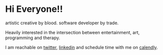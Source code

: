 <h1>Hi Everyone!!</h1>
<p>artistic creative by blood. 
software developer by trade.</p>

<p>Heavily interested in the intersection between entertainment, art, programming and therapy.</p>


<p> I am reachable on <a href='https://twitter.com/SamekhResh'>twitter<a>, <a href='https://www.linkedin.com/in/samekh-resh-961494105/'>linkedin<a> and schedule time with me on <a href='https://calendly.com/samekh-resh'>calendly<a>.</p>

<!---
samekh-resh/samekh-resh is a ✨ special ✨ repository because its `README.md` (this file) appears on your GitHub profile.
You can click the Preview link to take a look at your changes.
--->
